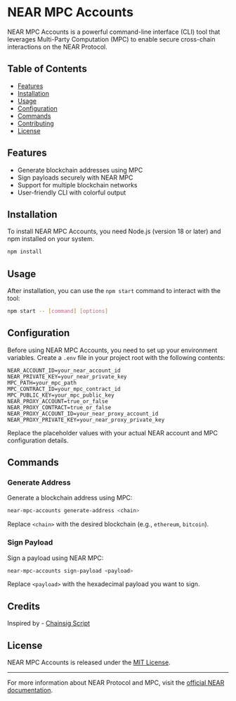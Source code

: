 # NEAR MPC Accounts

NEAR MPC Accounts is a powerful command-line interface (CLI) tool that leverages Multi-Party Computation (MPC) to enable secure cross-chain interactions on the NEAR Protocol.

## Table of Contents

- [Features](#features)
- [Installation](#installation)
- [Usage](#usage)
- [Configuration](#configuration)
- [Commands](#commands)
- [Contributing](#contributing)
- [License](#license)

## Features

- Generate blockchain addresses using MPC
- Sign payloads securely with NEAR MPC
- Support for multiple blockchain networks
- User-friendly CLI with colorful output

## Installation

To install NEAR MPC Accounts, you need Node.js (version 18 or later) and npm installed on your system.

```bash
npm install
```

## Usage

After installation, you can use the `npm start` command to interact with the tool:

```bash
npm start -- [command] [options]
```

## Configuration

Before using NEAR MPC Accounts, you need to set up your environment variables. Create a `.env` file in your project root with the following contents:

```env
NEAR_ACCOUNT_ID=your_near_account_id
NEAR_PRIVATE_KEY=your_near_private_key
MPC_PATH=your_mpc_path
MPC_CONTRACT_ID=your_mpc_contract_id
MPC_PUBLIC_KEY=your_mpc_public_key
NEAR_PROXY_ACCOUNT=true_or_false
NEAR_PROXY_CONTRACT=true_or_false
NEAR_PROXY_ACCOUNT_ID=your_near_proxy_account_id
NEAR_PROXY_PRIVATE_KEY=your_near_proxy_private_key
```

Replace the placeholder values with your actual NEAR account and MPC configuration details.

## Commands

### Generate Address

Generate a blockchain address using MPC:

```bash
near-mpc-accounts generate-address <chain>
```

Replace `<chain>` with the desired blockchain (e.g., `ethereum`, `bitcoin`).

### Sign Payload

Sign a payload using NEAR MPC:

```bash
near-mpc-accounts sign-payload <payload>
```

Replace `<payload>` with the hexadecimal payload you want to sign.

## Credits

Inspired by - [Chainsig Script](https://github.com/near-examples/chainsig-script)

## License

NEAR MPC Accounts is released under the [MIT License](LICENSE).

---

For more information about NEAR Protocol and MPC, visit the [official NEAR documentation](https://docs.near.org).
